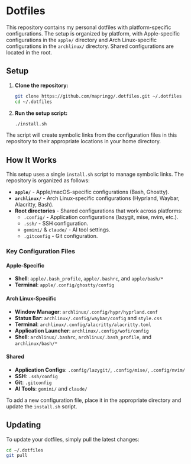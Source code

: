 # Dotfiles

This repository contains my personal dotfiles with platform-specific configurations. The setup is organized by platform, with Apple-specific configurations in the `apple/` directory and Arch Linux-specific configurations in the `archlinux/` directory. Shared configurations are located in the root.

## Setup

1.  **Clone the repository:**

    ```bash
    git clone https://github.com/mapringg/.dotfiles.git ~/.dotfiles
    cd ~/.dotfiles
    ```

2.  **Run the setup script:**

    ```bash
    ./install.sh
    ```

The script will create symbolic links from the configuration files in this repository to their appropriate locations in your home directory.

## How It Works

This setup uses a single `install.sh` script to manage symbolic links. The repository is organized as follows:

- **`apple/`** - Apple/macOS-specific configurations (Bash, Ghostty).
- **`archlinux/`** - Arch Linux-specific configurations (Hyprland, Waybar, Alacritty, Bash).
- **Root directories** - Shared configurations that work across platforms:
  - `.config/` - Application configurations (lazygit, mise, nvim, etc.).
  - `.ssh/` - SSH configuration.
  - `gemini/` & `claude/` - AI tool settings.
  - `.gitconfig` - Git configuration.

### Key Configuration Files

#### Apple-Specific
- **Shell**: `apple/.bash_profile`, `apple/.bashrc`, and `apple/bash/*`
- **Terminal**: `apple/.config/ghostty/config`

#### Arch Linux-Specific
- **Window Manager**: `archlinux/.config/hypr/hyprland.conf`
- **Status Bar**: `archlinux/.config/waybar/config` and `style.css`
- **Terminal**: `archlinux/.config/alacritty/alacritty.toml`
- **Application Launcher**: `archlinux/.config/wofi/config`
- **Shell**: `archlinux/.bashrc`, `archlinux/.bash_profile`, and `archlinux/bash/*`

#### Shared
- **Application Configs**: `.config/lazygit/`, `.config/mise/`, `.config/nvim/`
- **SSH**: `.ssh/config`
- **Git**: `.gitconfig`
- **AI Tools**: `gemini/` and `claude/`

To add a new configuration file, place it in the appropriate directory and update the `install.sh` script.

## Updating

To update your dotfiles, simply pull the latest changes:

```bash
cd ~/.dotfiles
git pull
```